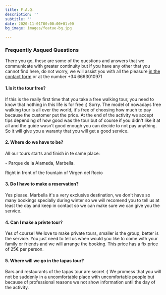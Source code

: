 ```yaml
---
title: F.A.Q.
description: ''
subtitle: ''
date: 2020-11-01T00:00:00+01:00
bg_image: images/featue-bg.jpg

---
```

### Frequently Asqued Questions

There you go, these are some of the questions and answers that we communicate with greater continuity but if you have any other that you cannot find here, do not worry, we will assist you with all the pleasure [in the contact form](contact "Contact") or at the number +34 6663010971

#### 1.Is it the tour free?

If this is the really first time that you take a free walking tour, you need to know that nothing in this life is for free :) Sorry. The model of nowadays free walking tour is all over the world, it's free of choosing how much to pay because the customer put the price. At the end of the activity we accept tips depending of how good was the tour but of course if you didn't like it at all and the guide wasn't good enough you can decide to not pay anything. So it will give you a waranty that you will get a good service.

#### 2. Where do we have to be?

All our tours starts and finish in te same place:

\- Parque de la Alameda, Marbella. 

Right in front of the fountain of Virgen del Rocío

#### 3. Do I have to make a reservation?

Yes please. Marbella it's a very exclusive destination, we don't have so many bookings specially during winter so we will recomend you to tell us at least the day and keep in contact so we can make sure we can give you the service.

#### 4. Can I make a privte tour?

Yes of course! We love to make private tours, smaller is the group, better is the service. You just need to tell us when would you like to come with your family or friends and we will arrange the booking. This price has a fix price of 25€ per person.

#### 5. Where will we go in the tapas tour?

Bars and restaurants of the tapas tour are secret :) We promess that you will not be suddenly in a uncomfortable place with uncomfortable people but because of professional reasons we not show information until the day of the activity.